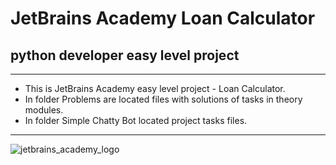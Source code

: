 # JetBrains Academy Loan Calculator
## python developer easy level project

---
<ul>
<li>This is JetBrains Academy easy level project - Loan Calculator. </li>

<li>In folder Problems are located files with solutions of tasks in theory modules. </li>

<li>In folder Simple Chatty Bot located project tasks files.</li>
</ul>

---

![jetbrains_academy_logo](https://blog.jetbrains.com/wp-content/uploads/2020/03/Banner.png)